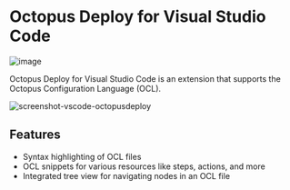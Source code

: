 # Octopus Deploy for Visual Studio Code

![image](https://user-images.githubusercontent.com/71493/137660273-0804da96-d744-49c8-a5f6-02b0a7cc5a35.png)

Octopus Deploy for Visual Studio Code is an extension that supports the Octopus Configuration Language (OCL).

![screenshot-vscode-octopusdeploy](https://user-images.githubusercontent.com/71493/138542868-df69dc27-f06a-4124-b58c-3d2eba86dfb1.png)

## Features

- Syntax highlighting of OCL files
- OCL snippets for various resources like steps, actions, and more
- Integrated tree view for navigating nodes in an OCL file
